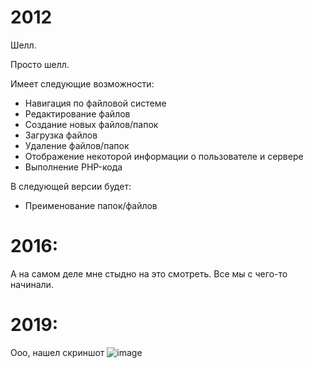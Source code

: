 # 2012
Шелл.

Просто шелл. 

Имеет следующие возможности:
- Навигация по файловой системе
- Редактирование файлов
- Создание новых файлов/папок
- Загрузка файлов
- Удаление файлов/папок
- Отображение некоторой информации о пользователе и сервере
- Выполнение PHP-кода

В следующей версии будет:
- Преименование папок/файлов

# 2016:
А на самом деле мне стыдно на это смотреть. Все мы с чего-то начинали.

# 2019:
Ооо, нашел скриншот
![image](https://user-images.githubusercontent.com/2446589/64068004-a29edb00-cc3a-11e9-8fdd-b4db428f89db.png)
